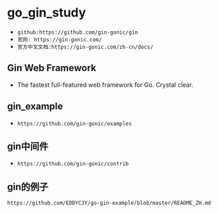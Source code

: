 # go_gin_study
- `github:https://github.com/gin-gonic/gin`
- `官网: https://gin-gonic.com/`
- `官方中文文档:https://gin-gonic.com/zh-cn/docs/`

## Gin Web Framework
- The fastest full-featured web framework for Go. Crystal clear.

## gin_example
- `https://github.com/gin-gonic/examples`

## gin中间件
- `https://github.com/gin-gonic/contrib`

## gin的例子
``` 
https://github.com/EDDYCJY/go-gin-example/blob/master/README_ZH.md
```
